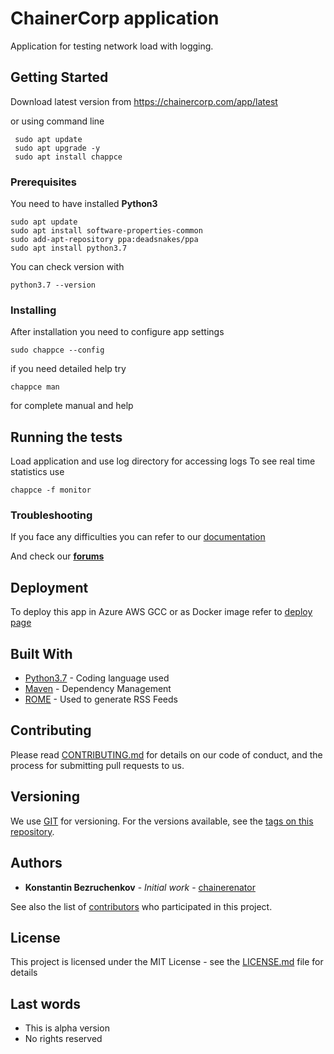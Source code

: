 # ChainerCorp application

Application for testing network load with logging.

## Getting Started

Download latest version from 
https://chainercorp.com/app/latest

or using command line 
```
 sudo apt update
 sudo apt upgrade -y
 sudo apt install chappce
 ```
### Prerequisites

You need to have installed __Python3__

```
sudo apt update
sudo apt install software-properties-common
sudo add-apt-repository ppa:deadsnakes/ppa
sudo apt install python3.7
```
You can check version with
```
python3.7 --version
```
### Installing

After installation you need to configure app settings


```
sudo chappce --config
```
if you need detailed help try

```
chappce man
```
for complete manual and help




## Running the tests

Load application and use log directory for accessing logs
To see real time statistics use
```
chappce -f monitor
```

### Troubleshooting

If you face any difficulties you can refer to our [documentation](https://chainercorp.com/app/docs/)

And check our [__forums__](https://chainercorp.com/forums)

## Deployment

To deploy this app in Azure AWS GCC or as Docker image refer to [deploy page](https://chainercorp.com/app/deploy)


## Built With

* [Python3.7](https://www.python.org/downloads/release/python-370/) - Coding language used
* [Maven](https://maven.apache.org/) - Dependency Management
* [ROME](https://rometools.github.io/rome/) - Used to generate RSS Feeds

## Contributing

Please read [CONTRIBUTING.md](https://gist.github.com/PurpleBooth/b24679402957c63ec426) for details on our code of conduct, and the process for submitting pull requests to us.

## Versioning

We use [GIT](https://git-scm.com/) for versioning. For the versions available, see the [tags on this repository](https://github.com/your/project/tags). 

## Authors

* **Konstantin Bezruchenkov** - *Initial work* - [chainerenator](https://github.com/chainerenator)

See also the list of [contributors](https://github.com/your/project/contributors) who participated in this project.

## License

This project is licensed under the MIT License - see the [LICENSE.md](LICENSE.md) file for details

## Last words

* This is alpha version
* No rights reserved

